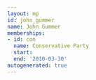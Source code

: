 ```yaml
---
layout: mp
id: john_gummer
name: John Gummer
memberships:
- id: con
  name: Conservative Party
  start: 
  end: '2010-03-30'
autogenerated: true
---
```

